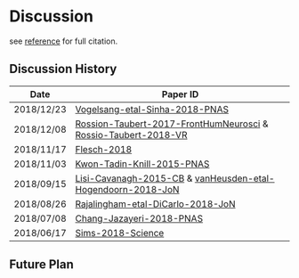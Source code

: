 # Discussion

see [reference](papers.md#full-reference) for full citation.

## Discussion History
|   Date   |             Paper ID             |
|----------|----------------------------------|
|2018/12/23|[Vogelsang-etal-Sinha-2018-PNAS](papers.md#Vogelsang2018)|
|2018/12/08|[Rossion-Taubert-2017-FrontHumNeurosci](papers.md#Rossion2017) & [Rossio-Taubert-2018-VR](papers.md#Rossion2018)|
|2018/11/17|[Flesch-2018](papers.md#Flesh2018)|
|2018/11/03|[Kwon-Tadin-Knill-2015-PNAS](papers.md#Kown2015)|
|2018/09/15|[Lisi-Cavanagh-2015-CB](papers.md#Lisi2015) & [vanHeusden-etal-Hogendoorn-2018-JoN](papers.md#vanHeusden2018)|
|2018/08/26|[Rajalingham-etal-DiCarlo-2018-JoN](papers.md#Rajalingham2018) |
|2018/07/08|[Chang-Jazayeri-2018-PNAS](papers.md#Chang2018)|
|2018/06/17|[Sims-2018-Science](papers.md#Sims2018)|

## Future Plan
